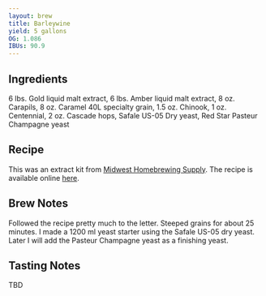 ```yaml
---
layout: brew
title: Barleywine
yield: 5 gallons
OG: 1.086
IBUs: 90.9
---
```


## Ingredients
6 lbs. Gold liquid malt extract, 6 lbs. Amber liquid malt extract, 8 oz. Carapils, 8 oz. Caramel 40L specialty grain, 1.5 oz. Chinook, 1 oz. Centennial, 2 oz. Cascade hops, Safale US-05 Dry yeast, Red Star Pasteur Champagne yeast

## Recipe
This was an extract kit from [Midwest Homebrewing Supply](http://www.midwestsupplies.com/bigfoot-s-barleywine-kit.html).  The recipe is available online [here](http://www.midwestsupplies.com/media/downloads/22/Bigfoot's%20Barleywine%20Instructions.pdf).

## Brew Notes
Followed the recipe pretty much to the letter. Steeped grains for about 25 minutes. I made a 1200 ml yeast starter using the Safale US-05 dry yeast. Later I will add the Pasteur Champagne yeast as a finishing yeast.

## Tasting Notes
TBD
